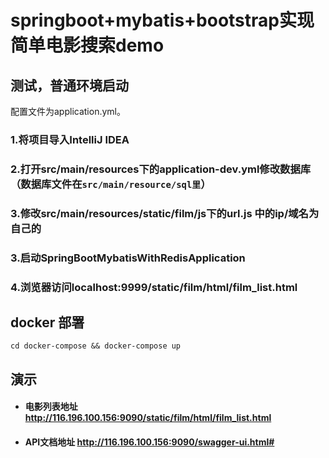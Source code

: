 # springboot+mybatis+bootstrap实现简单电影搜索demo

## 测试，普通环境启动
配置文件为application.yml。
### 1.将项目导入IntelliJ IDEA
### 2.打开src/main/resources下的application-dev.yml修改数据库（数据库文件在```src/main/resource/sql里```）
### 3.修改src/main/resources/static/film/js下的url.js 中的ip/域名为自己的
### 3.启动SpringBootMybatisWithRedisApplication
### 4.浏览器访问localhost:9999/static/film/html/film_list.html

## docker 部署
```
cd docker-compose && docker-compose up
```

## 演示
- #### 电影列表地址 http://116.196.100.156:9090/static/film/html/film_list.html
- #### API文档地址 http://116.196.100.156:9090/swagger-ui.html#

